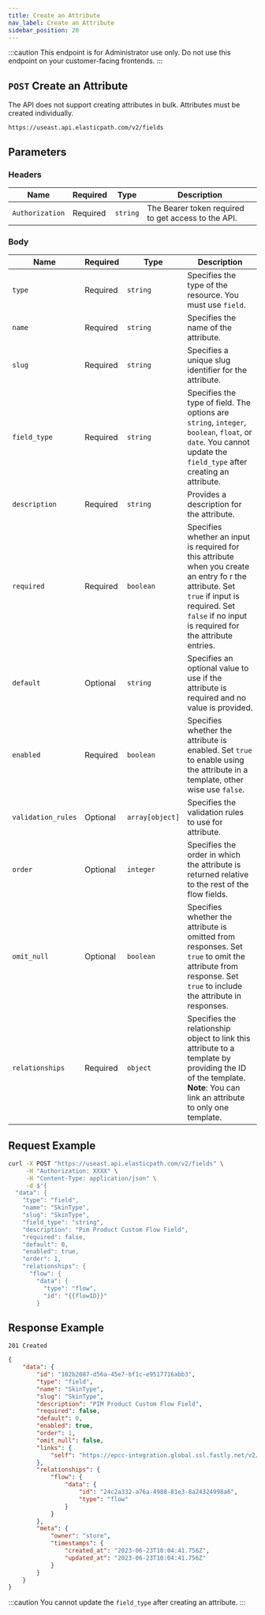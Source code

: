 ```yaml
---
title: Create an Attribute
nav_label: Create an Attribute
sidebar_position: 20
---
```


:::caution
This endpoint is for Administrator use only. Do not use this endpoint on your customer-facing frontends.
:::

## `POST` Create an Attribute

The API does not support creating attributes in bulk. Attributes must be created individually. 

```http
https://useast.api.elasticpath.com/v2/fields
```

## Parameters

### Headers

| Name | Required | Type | Description |
| --- | --- | --- | --- |
| `Authorization` | Required | `string` | The Bearer token required to get access to the API. |

### Body

| Name | Required | Type | Description |
| --- | --- | --- | --- |
| `type` | Required | `string` | Specifies the type of the resource. You must use `field`.|
| `name` | Required | `string` | Specifies the name of the attribute. |
| `slug` | Required | `string` | Specifies a unique slug identifier for the attribute. |
| `field_type` | Required | `string` | Specifies the type of field. The options are `string`, `integer`, `boolean`, `float`, or `date`. You cannot update the `field_type` after creating an attribute.|
| `description` | Required | `string` | Provides a description for the attribute. |
| `required` | Required | `boolean` | Specifies whether an input is required for this attribute when you create an entry fo r the attribute. Set `true` if input is required. Set `false` if no input is required for the attribute entries.|
| `default` | Optional | `string` | Specifies an optional value to use if the attribute is required and no value is provided. |
| `enabled` | Required | `boolean` | Specifies whether the attribute is enabled. Set `true` to enable using the attribute in a template, other wise use `false`.|
| `validation_rules` | Optional | `array[object]` | Specifies the validation rules to use for attribute. |
| `order` | Optional | `integer` | Specifies the order in which the attribute is returned relative to the rest of the flow fields. |
| `omit_null` | Optional | `boolean` | Specifies whether the attribute is omitted from responses. Set `true` to omit the attribute from response. Set `true` to include the attribute in responses. |
| `relationships` | Required | `object` | Specifies the relationship object to link this attribute to a template by providing the ID of the template. **Note**: You can link an attribute to only one template.|

## Request Example

```bash
curl -X POST "https://useast.api.elasticpath.com/v2/fields" \
     -H "Authorization: XXXX" \
     -H "Content-Type: application/json" \
     -d $'{
  "data": {
    "type": "field",
    "name": "SkinType",
    "slug": "SkinType",
    "field_type": "string",
    "description": "Pim Product Custom Flow Field",
    "required": false,
    "default": 0,
    "enabled": true,
    "order": 1,
    "relationships": {
      "flow": {
        "data": {
          "type": "flow",
          "id": "{{flowID}}"
        }
```

## Response Example

`201 Created`

```json
{
    "data": {
        "id": "102b2087-d56a-45e7-bf1c-e9517716abb3",
        "type": "field",
        "name": "SkinType",
        "slug": "SkinType",
        "description": "PIM Product Custom Flow Field",
        "required": false,
        "default": 0,
        "enabled": true,
        "order": 1,
        "omit_null": false,
        "links": {
            "self": "https://epcc-integration.global.ssl.fastly.net/v2/flows/24c2a332-a76a-4988-81e3-8a24324998a6/fields/e0b2031d-eda0-4e7d-946a-aa3f845fd572"
        },
        "relationships": {
            "flow": {
                "data": {
                    "id": "24c2a332-a76a-4988-81e3-8a24324998a6",
                    "type": "flow"
                }
            }
        },
        "meta": {
            "owner": "store",
            "timestamps": {
                "created_at": "2023-06-23T10:04:41.756Z",
                "updated_at": "2023-06-23T10:04:41.756Z"
            }
        }
    }
}
```

:::caution
You cannot update the `field_type` after creating an attribute.
:::
